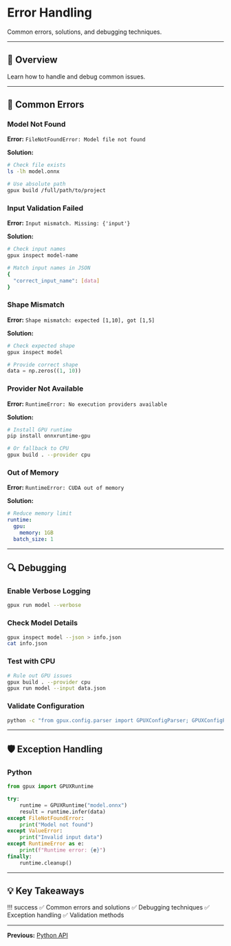 # Error Handling

Common errors, solutions, and debugging techniques.

---

## 🎯 Overview

Learn how to handle and debug common issues.

---

## 🐛 Common Errors

### Model Not Found

**Error:** `FileNotFoundError: Model file not found`

**Solution:**
```bash
# Check file exists
ls -lh model.onnx

# Use absolute path
gpux build /full/path/to/project
```

### Input Validation Failed

**Error:** `Input mismatch. Missing: {'input'}`

**Solution:**
```bash
# Check input names
gpux inspect model-name

# Match input names in JSON
{
  "correct_input_name": [data]
}
```

### Shape Mismatch

**Error:** `Shape mismatch: expected [1,10], got [1,5]`

**Solution:**
```python
# Check expected shape
gpux inspect model

# Provide correct shape
data = np.zeros((1, 10))
```

### Provider Not Available

**Error:** `RuntimeError: No execution providers available`

**Solution:**
```bash
# Install GPU runtime
pip install onnxruntime-gpu

# Or fallback to CPU
gpux build . --provider cpu
```

### Out of Memory

**Error:** `RuntimeError: CUDA out of memory`

**Solution:**
```yaml
# Reduce memory limit
runtime:
  gpu:
    memory: 1GB
  batch_size: 1
```

---

## 🔍 Debugging

### Enable Verbose Logging

```bash
gpux run model --verbose
```

### Check Model Details

```bash
gpux inspect model --json > info.json
cat info.json
```

### Test with CPU

```bash
# Rule out GPU issues
gpux build . --provider cpu
gpux run model --input data.json
```

### Validate Configuration

```bash
python -c "from gpux.config.parser import GPUXConfigParser; GPUXConfigParser().parse_file('gpux.yml')"
```

---

## 🛡️ Exception Handling

### Python

```python
from gpux import GPUXRuntime

try:
    runtime = GPUXRuntime("model.onnx")
    result = runtime.infer(data)
except FileNotFoundError:
    print("Model not found")
except ValueError:
    print("Invalid input data")
except RuntimeError as e:
    print(f"Runtime error: {e}")
finally:
    runtime.cleanup()
```

---

## 💡 Key Takeaways

!!! success
    ✅ Common errors and solutions
    ✅ Debugging techniques
    ✅ Exception handling
    ✅ Validation methods

---

**Previous:** [Python API](python-api.md)
